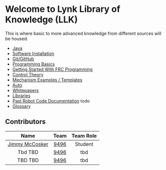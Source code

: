 # Welcome to Lynk Library of Knowledge (LLK) 
This is where basic to more advanced knowledge from different sources will be housed.

- [Java](https://lynkrobotics.github.io/java/) 
- [Software Installation](https://lynkrobotics.github.io/software/) 
- [Git/GitHub](https://lynkrobotics.github.io/git/)
- [Programming Basics](https://lynkrobotics.github.io/basics/) 
- [Getting Started With FRC Programming](https://lynkrobotics.github.io/start/)
- [Control Theory](https://lynkrobotics.github.io/controlTheory/) 
- [Mechanism Examples / Templates](https://lynkrobotics.github.io/mechanisms/)
- [Auto](https://lynkrobotics.github.io/auto/)
- [Whitepapers](https://lynkrobotics.github.io/whitepapers/) 
- [Libraries](https://lynkrobotics.github.io/libraries/)
- [Past Robot Code Documentation]() todo
- [Glossary](https://lynkrobotics.github.io/glossary/)

## Contributors

|                       Name                       |                      Team                      | Team Role |
| :----------------------------------------------: | :--------------------------------------------: | :-------: |
|                  [Jimmy McCosker](https://github.com/witherslayer67)  | [9496](https://lynkrobotics.org)  |   Student   |
|                  Tbd TBD                  | [9496](https://lynkrobotics.org)               |  tbd   |
|                   TBD TBD                   |   [9496](https://lynkrobotics.org)             |  tbd   |
